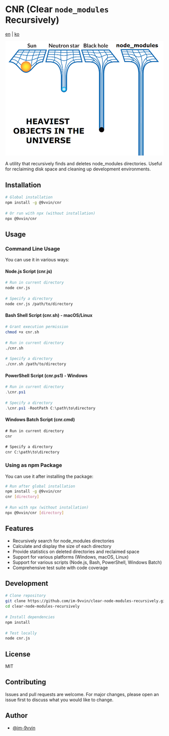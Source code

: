 # CNR (Clear `node_modules` Recursively)

[en](./README.md) | [ko](./README_ko.md)

![The heaviest object in the universe; node_modules](./the_object_node_modules.png)

A utility that recursively finds and deletes node_modules directories. Useful for reclaiming disk space and cleaning up development environments.

## Installation

```bash
# Global installation
npm install -g @9vvin/cnr

# Or run with npx (without installation)
npx @9vvin/cnr
```

## Usage

### Command Line Usage

You can use it in various ways:

#### Node.js Script (cnr.js)

```bash
# Run in current directory
node cnr.js

# Specify a directory
node cnr.js /path/to/directory
```

#### Bash Shell Script (cnr.sh) - macOS/Linux

```bash
# Grant execution permission
chmod +x cnr.sh

# Run in current directory
./cnr.sh

# Specify a directory
./cnr.sh /path/to/directory
```

#### PowerShell Script (cnr.ps1) - Windows

```powershell
# Run in current directory
.\cnr.ps1

# Specify a directory
.\cnr.ps1 -RootPath C:\path\to\directory
```

#### Windows Batch Script (cnr.cmd)

```cmd
# Run in current directory
cnr

# Specify a directory
cnr C:\path\to\directory
```

### Using as npm Package

You can use it after installing the package:

```bash
# Run after global installation
npm install -g @9vvin/cnr
cnr [directory]

# Run with npx (without installation)
npx @9vvin/cnr [directory]
```

## Features

- Recursively search for node_modules directories
- Calculate and display the size of each directory
- Provide statistics on deleted directories and reclaimed space
- Support for various platforms (Windows, macOS, Linux)
- Support for various scripts (Node.js, Bash, PowerShell, Windows Batch)
- Comprehensive test suite with code coverage

## Development

```bash
# Clone repository
git clone https://github.com/im-9vvin/clear-node-modules-recursively.git
cd clear-node-modules-recursively

# Install dependencies
npm install

# Test locally
node cnr.js
```

## License

MIT

## Contributing

Issues and pull requests are welcome. For major changes, please open an issue first to discuss what you would like to change.

## Author

- [@im-9vvin](https://github.com/im-9vvin)